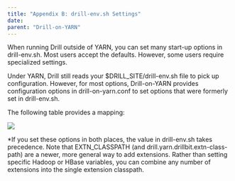 ```yaml
---
title: "Appendix B: drill-env.sh Settings"
date:  
parent: "Drill-on-YARN"
---  
```


When running Drill outside of YARN, you can set many start-up options in drill-env.sh. Most
users accept the defaults. However, some users require specialized settings. 

Under YARN, Drill still reads your $DRILL_SITE/drill-env.sh file to pick up configuration.
However, for most options, Drill-on-YARN provides configuration options in drill-on-yarn.conf to set options that were formerly set in drill-env.sh. 

The following table provides a mapping:  

![](https://i.imgur.com/WUvHM9M.png)  

*If you set these options in both places, the value in drill-env.sh takes precedence. Note that EXTN_CLASSPATH (and drill.yarn.drillbit.extn-class-path) are a newer, more general way to add extensions. Rather than setting specific Hadoop or HBase variables, you can combine any number of extensions into the single extension classpath.

